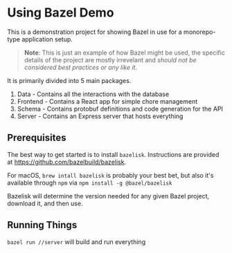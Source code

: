# Using Bazel Demo

This is a demonstration project for showing Bazel in use for a monorepo-type
application setup.

> **Note**: This is just an example of how Bazel might be used, the specific
> details of the project are mostly irrevelant and _should not be
> considered best practices or any like it._

It is primarily divided into 5 main packages.

1. Data - Contains all the interactions with the database
2. Frontend - Contains a React app for simple chore management
3. Schema - Contains protobuf definitions and code generation for the API
4. Server - Contains an Express server that hosts everything

## Prerequisites

The best way to get started is to install `bazelisk`. Instructions are provided
at https://github.com/bazelbuild/bazelisk.

For macOS, `brew intall bazelisk` is probably your best bet, but also it's
available through `npm` via `npm install -g @bazel/bazelisk`

Bazelisk will determine the version needed for any given Bazel project,
download it, and then use.

## Running Things

`bazel run //server` will build and run everything
